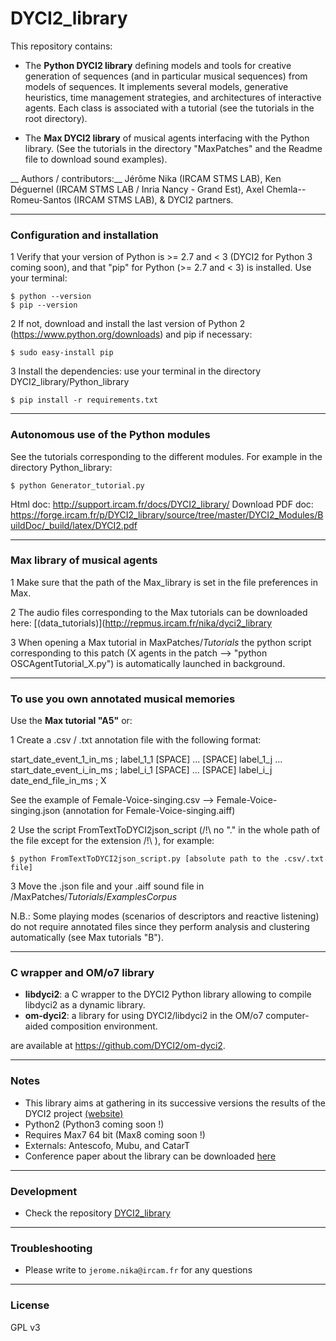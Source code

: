 # DYCI2_library

This repository contains: 
* The __Python DYCI2 library__ defining models and tools for creative generation of sequences (and in particular musical sequences) from models of sequences. It implements several models, generative heuristics, time management strategies, and architectures of interactive agents. Each class is associated with a tutorial (see the tutorials in the root directory).

* The __Max DYCI2 library__ of musical agents interfacing with the Python library. (See the tutorials in the directory "MaxPatches" and the Readme file to download sound examples).

__ Authors / contributors:__ Jérôme Nika (IRCAM STMS LAB), Ken Déguernel (IRCAM STMS LAB / Inria Nancy - Grand Est), Axel Chemla--Romeu-Santos (IRCAM STMS LAB), & DYCI2 partners. 

------
### Configuration and installation

1 Verify that your version of Python is >= 2.7 and < 3 (DYCI2 for Python 3 coming soon), and that "pip" for Python (>= 2.7 and < 3) is installed. 
Use your terminal:      
    
    $ python --version
    $ pip --version

2 If not, download and install the last version of Python 2 (https://www.python.org/downloads) and pip if necessary: 
	
	$ sudo easy-install pip

3 Install the dependencies: use your terminal in the directory DYCI2_library/Python_library

    $ pip install -r requirements.txt


------
### Autonomous use of the Python modules

See the tutorials corresponding to the different modules. For example in the directory Python_library:

	$ python Generator_tutorial.py

Html doc: http://support.ircam.fr/docs/DYCI2_library/
Download PDF doc: https://forge.ircam.fr/p/DYCI2_library/source/tree/master/DYCI2_Modules/BuildDoc/_build/latex/DYCI2.pdf

------
### Max library of musical agents

1 Make sure that the path of the Max_library is set in the file preferences in Max.

2 The audio files corresponding to the Max tutorials can be downloaded here: [(data_tutorials)](http://repmus.ircam.fr/nika/dyci2_library 

3 When opening a Max tutorial in MaxPatches/_Tutorials_ the python script corresponding to this patch (X agents in the patch --> "python OSCAgentTutorial_X.py") is automatically launched in background.


------
### To use you own annotated musical memories

Use the __Max tutorial "A5"__ or:

1 Create a .csv / .txt annotation file with the following format:

start_date_event_1_in_ms ; label_1_1 [SPACE] ... [SPACE] label_1_j
...
start_date_event_i_in_ms ; label_i_1 [SPACE] ... [SPACE] label_i_j
date_end_file_in_ms ; X

See the example of Female-Voice-singing.csv --> Female-Voice-singing.json (annotation for Female-Voice-singing.aiff)

2 Use the script FromTextToDYCI2json_script (/!\ no "." in the whole path of the file except for the extension /!\ ), for example:

	$ python FromTextToDYCI2json_script.py [absolute path to the .csv/.txt file]

3 Move the .json file and your .aiff sound file in /MaxPatches/_Tutorials_/_ExamplesCorpus_

N.B.: Some playing modes (scenarios of descriptors and reactive listening) do not require annotated files since they perform analysis and clustering automatically (see Max tutorials "B"). 

------
### C wrapper and OM/o7 library
* __libdyci2__: a C wrapper to the DYCI2 Python library allowing to compile libdyci2 as a dynamic library.
* __om-dyci2__: a library for using DYCI2/libdyci2 in the OM/o7 computer-aided composition environment.

are available at https://github.com/DYCI2/om-dyci2. 

------
### Notes
-  This library aims at gathering in its successive versions the results of the DYCI2 project [(website)](http://repmus.ircam.fr/dyci2/home) 
-  Python2 (Python3 coming soon !)
-  Requires Max7 64 bit (Max8 coming soon !)
-  Externals: Antescofo, Mubu, and CatarT
-  Conference paper about the library can be downloaded [here](https://hal.archives-ouvertes.fr/hal-01583089/document)

------
### Development
- Check the repository [DYCI2_library](https://forge.ircam.fr/p/DYCI2_library/)

------
### Troubleshooting
- Please write to `jerome.nika@ircam.fr` for any questions

------
### License
GPL v3
